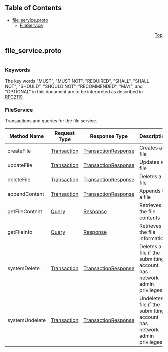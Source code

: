 ## Table of Contents

- [file_service.proto](#file_service-proto)
    - [FileService](#proto-FileService)
  



<a name="file_service-proto"></a>
<p align="right"><a href="#top">Top</a></p>

## file_service.proto
#

### Keywords
The key words "MUST", "MUST NOT", "REQUIRED", "SHALL", "SHALL NOT",
"SHOULD", "SHOULD NOT", "RECOMMENDED", "MAY", and "OPTIONAL" in this
document are to be interpreted as described in [RFC2119](https://www.ietf.org/rfc/rfc2119).

 <!-- end messages -->

 <!-- end enums -->

 <!-- end HasExtensions -->


<a name="proto-FileService"></a>

### FileService
Transactions and queries for the file service.

| Method Name | Request Type | Response Type | Description |
| ----------- | ------------ | ------------- | ------------|
| createFile | [Transaction](#proto-Transaction) | [TransactionResponse](#proto-TransactionResponse) | Creates a file |
| updateFile | [Transaction](#proto-Transaction) | [TransactionResponse](#proto-TransactionResponse) | Updates a file |
| deleteFile | [Transaction](#proto-Transaction) | [TransactionResponse](#proto-TransactionResponse) | Deletes a file |
| appendContent | [Transaction](#proto-Transaction) | [TransactionResponse](#proto-TransactionResponse) | Appends to a file |
| getFileContent | [Query](#proto-Query) | [Response](#proto-Response) | Retrieves the file contents |
| getFileInfo | [Query](#proto-Query) | [Response](#proto-Response) | Retrieves the file information |
| systemDelete | [Transaction](#proto-Transaction) | [TransactionResponse](#proto-TransactionResponse) | Deletes a file if the submitting account has network admin privileges |
| systemUndelete | [Transaction](#proto-Transaction) | [TransactionResponse](#proto-TransactionResponse) | Undeletes a file if the submitting account has network admin privileges |

 <!-- end services -->


